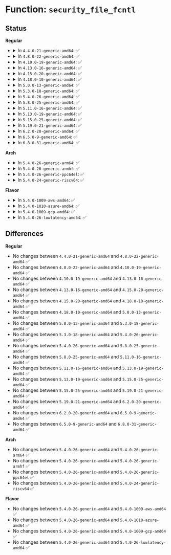 # Function: <code>security_file_fcntl</code>

## Status
<b>Regular</b>
<ul>
<li>
<details>
<summary>In <code>4.4.0-21-generic-amd64</code>: ✅</summary>

```c
int security_file_fcntl(struct file * file, unsigned int cmd, long unsigned int arg)
```

```json
{
  "name": "security_file_fcntl",
  "collision_type": "Unique Global",
  "inline_type": "No",
  "funcs": [
    {
      "addr": 18446744071582244720,
      "name": "security_file_fcntl",
      "external": true,
      "loc": "security/security.c:825",
      "file": "security/security.c",
      "inline": "seen, unknown",
      "caller_inline": [],
      "caller_func": [
        "fs/fcntl.c:SyS_fcntl"
      ]
    }
  ],
  "symbols": [
    {
      "addr": 18446744071582244720,
      "name": "security_file_fcntl",
      "section": ".text",
      "bind": "STB_GLOBAL",
      "size": 91
    }
  ]
}
```
</details>
</li>
<li>
<details>
<summary>In <code>4.8.0-22-generic-amd64</code>: ✅</summary>

```c
int security_file_fcntl(struct file * file, unsigned int cmd, long unsigned int arg)
```

```json
{
  "name": "security_file_fcntl",
  "collision_type": "Unique Global",
  "inline_type": "No",
  "funcs": [
    {
      "addr": 18446744071582463440,
      "name": "security_file_fcntl",
      "external": true,
      "loc": "security/security.c:847",
      "file": "security/security.c",
      "inline": "seen, unknown",
      "caller_inline": [],
      "caller_func": [
        "fs/fcntl.c:SyS_fcntl"
      ]
    }
  ],
  "symbols": [
    {
      "addr": 18446744071582463440,
      "name": "security_file_fcntl",
      "section": ".text",
      "bind": "STB_GLOBAL",
      "size": 91
    }
  ]
}
```
</details>
</li>
<li>
<details>
<summary>In <code>4.10.0-19-generic-amd64</code>: ✅</summary>

```c
int security_file_fcntl(struct file * file, unsigned int cmd, long unsigned int arg)
```

```json
{
  "name": "security_file_fcntl",
  "collision_type": "Unique Global",
  "inline_type": "No",
  "funcs": [
    {
      "addr": 18446744071582555904,
      "name": "security_file_fcntl",
      "external": true,
      "loc": "security/security.c:868",
      "file": "security/security.c",
      "inline": "seen, unknown",
      "caller_inline": [],
      "caller_func": [
        "fs/fcntl.c:SyS_fcntl"
      ]
    }
  ],
  "symbols": [
    {
      "addr": 18446744071582555904,
      "name": "security_file_fcntl",
      "section": ".text",
      "bind": "STB_GLOBAL",
      "size": 91
    }
  ]
}
```
</details>
</li>
<li>
<details>
<summary>In <code>4.13.0-16-generic-amd64</code>: ✅</summary>

```c
int security_file_fcntl(struct file * file, unsigned int cmd, long unsigned int arg)
```

```json
{
  "name": "security_file_fcntl",
  "collision_type": "Unique Global",
  "inline_type": "No",
  "funcs": [
    {
      "addr": 18446744071582642944,
      "name": "security_file_fcntl",
      "external": true,
      "loc": "security/security.c:1480",
      "file": "security/security.c",
      "inline": "seen, unknown",
      "caller_inline": [],
      "caller_func": [
        "fs/fcntl.c:compat_SyS_fcntl",
        "fs/fcntl.c:SyS_fcntl"
      ]
    }
  ],
  "symbols": [
    {
      "addr": 18446744071582642944,
      "name": "security_file_fcntl",
      "section": ".text",
      "bind": "STB_GLOBAL",
      "size": 91
    }
  ]
}
```
</details>
</li>
<li>
<details>
<summary>In <code>4.15.0-20-generic-amd64</code>: ✅</summary>

```c
int security_file_fcntl(struct file * file, unsigned int cmd, long unsigned int arg)
```

```json
{
  "name": "security_file_fcntl",
  "collision_type": "Unique Global",
  "inline_type": "No",
  "funcs": [
    {
      "addr": 18446744071582797392,
      "name": "security_file_fcntl",
      "external": true,
      "loc": "security/security.c:1438",
      "file": "security/security.c",
      "inline": "seen, unknown",
      "caller_inline": [],
      "caller_func": [
        "fs/fcntl.c:compat_SyS_fcntl",
        "fs/fcntl.c:SyS_fcntl"
      ]
    }
  ],
  "symbols": [
    {
      "addr": 18446744071582797392,
      "name": "security_file_fcntl",
      "section": ".text",
      "bind": "STB_GLOBAL",
      "size": 97
    }
  ]
}
```
</details>
</li>
<li>
<details>
<summary>In <code>4.18.0-10-generic-amd64</code>: ✅</summary>

```c
int security_file_fcntl(struct file * file, unsigned int cmd, long unsigned int arg)
```

```json
{
  "name": "security_file_fcntl",
  "collision_type": "Unique Global",
  "inline_type": "No",
  "funcs": [
    {
      "addr": 18446744071582994672,
      "name": "security_file_fcntl",
      "external": true,
      "loc": "security/security.c:964",
      "file": "security/security.c",
      "inline": "seen, unknown",
      "caller_inline": [],
      "caller_func": [
        "fs/fcntl.c:do_compat_fcntl64",
        "fs/fcntl.c:__ia32_sys_fcntl",
        "fs/fcntl.c:__x64_sys_fcntl"
      ]
    }
  ],
  "symbols": [
    {
      "addr": 18446744071582994672,
      "name": "security_file_fcntl",
      "section": ".text",
      "bind": "STB_GLOBAL",
      "size": 78
    }
  ]
}
```
</details>
</li>
<li>
<details>
<summary>In <code>5.0.0-13-generic-amd64</code>: ✅</summary>

```c
int security_file_fcntl(struct file * file, unsigned int cmd, long unsigned int arg)
```

```json
{
  "name": "security_file_fcntl",
  "collision_type": "Unique Global",
  "inline_type": "No",
  "funcs": [
    {
      "addr": 18446744071583106352,
      "name": "security_file_fcntl",
      "external": true,
      "loc": "security/security.c:1500",
      "file": "security/security.c",
      "inline": "seen, unknown",
      "caller_inline": [],
      "caller_func": [
        "fs/fcntl.c:do_compat_fcntl64",
        "fs/fcntl.c:__ia32_sys_fcntl",
        "fs/fcntl.c:__x64_sys_fcntl"
      ]
    }
  ],
  "symbols": [
    {
      "addr": 18446744071583106352,
      "name": "security_file_fcntl",
      "section": ".text",
      "bind": "STB_GLOBAL",
      "size": 78
    }
  ]
}
```
</details>
</li>
<li>
<details>
<summary>In <code>5.3.0-18-generic-amd64</code>: ✅</summary>

```c
int security_file_fcntl(struct file * file, unsigned int cmd, long unsigned int arg)
```

```json
{
  "name": "security_file_fcntl",
  "collision_type": "Unique Global",
  "inline_type": "No",
  "funcs": [
    {
      "addr": 18446744071583292560,
      "name": "security_file_fcntl",
      "external": true,
      "loc": "security/security.c:1519",
      "file": "security/security.c",
      "inline": "seen, unknown",
      "caller_inline": [],
      "caller_func": [
        "fs/fcntl.c:do_compat_fcntl64",
        "fs/fcntl.c:do_compat_fcntl64",
        "fs/fcntl.c:__ia32_sys_fcntl",
        "fs/fcntl.c:__x64_sys_fcntl"
      ]
    }
  ],
  "symbols": [
    {
      "addr": 18446744071583292560,
      "name": "security_file_fcntl",
      "section": ".text",
      "bind": "STB_GLOBAL",
      "size": 89
    }
  ]
}
```
</details>
</li>
<li>
<details>
<summary>In <code>5.4.0-26-generic-amd64</code>: ✅</summary>

```c
int security_file_fcntl(struct file * file, unsigned int cmd, long unsigned int arg)
```

```json
{
  "name": "security_file_fcntl",
  "collision_type": "Unique Global",
  "inline_type": "No",
  "funcs": [
    {
      "addr": 18446744071583397744,
      "name": "security_file_fcntl",
      "external": true,
      "loc": "security/security.c:1558",
      "file": "security/security.c",
      "inline": "seen, unknown",
      "caller_inline": [],
      "caller_func": [
        "fs/fcntl.c:do_compat_fcntl64",
        "fs/fcntl.c:do_compat_fcntl64",
        "fs/fcntl.c:__ia32_sys_fcntl",
        "fs/fcntl.c:__x64_sys_fcntl"
      ]
    }
  ],
  "symbols": [
    {
      "addr": 18446744071583397744,
      "name": "security_file_fcntl",
      "section": ".text",
      "bind": "STB_GLOBAL",
      "size": 78
    }
  ]
}
```
</details>
</li>
<li>
<details>
<summary>In <code>5.8.0-25-generic-amd64</code>: ✅</summary>

```c
int security_file_fcntl(struct file * file, unsigned int cmd, long unsigned int arg)
```

```json
{
  "name": "security_file_fcntl",
  "collision_type": "Unique Global",
  "inline_type": "No",
  "funcs": [
    {
      "addr": 18446744071583737200,
      "name": "security_file_fcntl",
      "external": true,
      "loc": "security/security.c:1734",
      "file": "security/security.c",
      "inline": "seen, unknown",
      "caller_inline": [],
      "caller_func": [
        "fs/fcntl.c:do_compat_fcntl64",
        "fs/fcntl.c:do_compat_fcntl64",
        "fs/fcntl.c:__ia32_sys_fcntl",
        "fs/fcntl.c:__x64_sys_fcntl"
      ]
    }
  ],
  "symbols": [
    {
      "addr": 18446744071583737200,
      "name": "security_file_fcntl",
      "section": ".text",
      "bind": "STB_GLOBAL",
      "size": 78
    }
  ]
}
```
</details>
</li>
<li>
<details>
<summary>In <code>5.11.0-16-generic-amd64</code>: ✅</summary>

```c
int security_file_fcntl(struct file * file, unsigned int cmd, long unsigned int arg)
```

```json
{
  "name": "security_file_fcntl",
  "collision_type": "Unique Global",
  "inline_type": "No",
  "funcs": [
    {
      "addr": 18446744071583857536,
      "name": "security_file_fcntl",
      "external": true,
      "loc": "security/security.c:1736",
      "file": "security/security.c",
      "inline": "seen, unknown",
      "caller_inline": [],
      "caller_func": [
        "fs/fcntl.c:do_compat_fcntl64",
        "fs/fcntl.c:do_compat_fcntl64",
        "fs/fcntl.c:__ia32_sys_fcntl",
        "fs/fcntl.c:__x64_sys_fcntl"
      ]
    }
  ],
  "symbols": [
    {
      "addr": 18446744071583857536,
      "name": "security_file_fcntl",
      "section": ".text",
      "bind": "STB_GLOBAL",
      "size": 78
    }
  ]
}
```
</details>
</li>
<li>
<details>
<summary>In <code>5.13.0-19-generic-amd64</code>: ✅</summary>

```c
int security_file_fcntl(struct file * file, unsigned int cmd, long unsigned int arg)
```

```json
{
  "name": "security_file_fcntl",
  "collision_type": "Unique Global",
  "inline_type": "No",
  "funcs": [
    {
      "addr": 18446744071583883696,
      "name": "security_file_fcntl",
      "external": true,
      "loc": "security/security.c:1786",
      "file": "security/security.c",
      "inline": "seen, unknown",
      "caller_inline": [],
      "caller_func": [
        "fs/fcntl.c:do_compat_fcntl64",
        "fs/fcntl.c:do_compat_fcntl64",
        "fs/fcntl.c:__ia32_sys_fcntl",
        "fs/fcntl.c:__x64_sys_fcntl"
      ]
    }
  ],
  "symbols": [
    {
      "addr": 18446744071583883696,
      "name": "security_file_fcntl",
      "section": ".text",
      "bind": "STB_GLOBAL",
      "size": 78
    }
  ]
}
```
</details>
</li>
<li>
<details>
<summary>In <code>5.15.0-25-generic-amd64</code>: ✅</summary>

```c
int security_file_fcntl(struct file * file, unsigned int cmd, long unsigned int arg)
```

```json
{
  "name": "security_file_fcntl",
  "collision_type": "Unique Global",
  "inline_type": "No",
  "funcs": [
    {
      "addr": 18446744071584247648,
      "name": "security_file_fcntl",
      "external": true,
      "loc": "security/security.c:1794",
      "file": "security/security.c",
      "inline": "seen, unknown",
      "caller_inline": [],
      "caller_func": [
        "fs/fcntl.c:do_compat_fcntl64",
        "fs/fcntl.c:do_compat_fcntl64",
        "fs/fcntl.c:__ia32_sys_fcntl",
        "fs/fcntl.c:__x64_sys_fcntl"
      ]
    }
  ],
  "symbols": [
    {
      "addr": 18446744071584247648,
      "name": "security_file_fcntl",
      "section": ".text",
      "bind": "STB_GLOBAL",
      "size": 78
    }
  ]
}
```
</details>
</li>
<li>
<details>
<summary>In <code>5.19.0-21-generic-amd64</code>: ✅</summary>

```c
int security_file_fcntl(struct file * file, unsigned int cmd, long unsigned int arg)
```

```json
{
  "name": "security_file_fcntl",
  "collision_type": "Unique Global",
  "inline_type": "No",
  "funcs": [
    {
      "addr": 18446744071584856976,
      "name": "security_file_fcntl",
      "external": true,
      "loc": "security/security.c:1799",
      "file": "security/security.c",
      "inline": "seen, unknown",
      "caller_inline": [],
      "caller_func": [
        "fs/fcntl.c:do_compat_fcntl64",
        "fs/fcntl.c:do_compat_fcntl64",
        "fs/fcntl.c:__ia32_sys_fcntl",
        "fs/fcntl.c:__x64_sys_fcntl"
      ]
    }
  ],
  "symbols": [
    {
      "addr": 18446744071584856976,
      "name": "security_file_fcntl",
      "section": ".text",
      "bind": "STB_GLOBAL",
      "size": 109
    }
  ]
}
```
</details>
</li>
<li>
<details>
<summary>In <code>6.2.0-20-generic-amd64</code>: ✅</summary>

```c
int security_file_fcntl(struct file * file, unsigned int cmd, long unsigned int arg)
```

```json
{
  "name": "security_file_fcntl",
  "collision_type": "Unique Global",
  "inline_type": "No",
  "funcs": [
    {
      "addr": 18446744071585560992,
      "name": "security_file_fcntl",
      "external": true,
      "loc": "security/security.c:1841",
      "file": "security/security.c",
      "inline": "seen, unknown",
      "caller_inline": [],
      "caller_func": [
        "fs/fcntl.c:do_compat_fcntl64",
        "fs/fcntl.c:do_compat_fcntl64",
        "fs/fcntl.c:__ia32_sys_fcntl",
        "fs/fcntl.c:__x64_sys_fcntl"
      ]
    }
  ],
  "symbols": [
    {
      "addr": 18446744071585560992,
      "name": "security_file_fcntl",
      "section": ".text",
      "bind": "STB_GLOBAL",
      "size": 109
    }
  ]
}
```
</details>
</li>
<li>
<details>
<summary>In <code>6.5.0-9-generic-amd64</code>: ✅</summary>

```c
int security_file_fcntl(struct file * file, unsigned int cmd, long unsigned int arg)
```

```json
{
  "name": "security_file_fcntl",
  "collision_type": "Unique Global",
  "inline_type": "No",
  "funcs": [
    {
      "addr": 18446744071585791936,
      "name": "security_file_fcntl",
      "external": true,
      "loc": "security/security.c:2891",
      "file": "security/security.c",
      "inline": "seen, unknown",
      "caller_inline": [],
      "caller_func": [
        "fs/fcntl.c:do_compat_fcntl64",
        "fs/fcntl.c:do_compat_fcntl64",
        "fs/fcntl.c:__ia32_sys_fcntl",
        "fs/fcntl.c:__x64_sys_fcntl"
      ]
    }
  ],
  "symbols": [
    {
      "addr": 18446744071585791936,
      "name": "security_file_fcntl",
      "section": ".text",
      "bind": "STB_GLOBAL",
      "size": 109
    }
  ]
}
```
</details>
</li>
<li>
<details>
<summary>In <code>6.8.0-31-generic-amd64</code>: ✅</summary>

```c
int security_file_fcntl(struct file * file, unsigned int cmd, long unsigned int arg)
```

```json
{
  "name": "security_file_fcntl",
  "collision_type": "Unique Global",
  "inline_type": "No",
  "funcs": [
    {
      "addr": 18446744071586039984,
      "name": "security_file_fcntl",
      "external": true,
      "loc": "security/security.c:2969",
      "file": "security/security.c",
      "inline": "seen, unknown",
      "caller_inline": [],
      "caller_func": [
        "fs/fcntl.c:do_compat_fcntl64",
        "fs/fcntl.c:do_compat_fcntl64",
        "fs/fcntl.c:__ia32_sys_fcntl",
        "fs/fcntl.c:__x64_sys_fcntl"
      ]
    }
  ],
  "symbols": [
    {
      "addr": 18446744071586039984,
      "name": "security_file_fcntl",
      "section": ".text",
      "bind": "STB_GLOBAL",
      "size": 109
    }
  ]
}
```
</details>
</li>
</ul>
<b>Arch</b>
<ul>
<li>
<details>
<summary>In <code>5.4.0-26-generic-arm64</code>: ✅</summary>

```c
int security_file_fcntl(struct file * file, unsigned int cmd, long unsigned int arg)
```

```json
{
  "name": "security_file_fcntl",
  "collision_type": "Unique Global",
  "inline_type": "No",
  "funcs": [
    {
      "addr": 18446603336495150000,
      "name": "security_file_fcntl",
      "external": true,
      "loc": "security/security.c:1558",
      "file": "security/security.c",
      "inline": "seen, unknown",
      "caller_inline": [],
      "caller_func": [
        "fs/fcntl.c:do_compat_fcntl64",
        "fs/fcntl.c:do_compat_fcntl64",
        "fs/fcntl.c:__arm64_sys_fcntl"
      ]
    }
  ],
  "symbols": [
    {
      "addr": 18446603336495150000,
      "name": "security_file_fcntl",
      "section": ".text",
      "bind": "STB_GLOBAL",
      "size": 100
    }
  ]
}
```
</details>
</li>
<li>
<details>
<summary>In <code>5.4.0-26-generic-armhf</code>: ✅</summary>

```c
int security_file_fcntl(struct file * file, unsigned int cmd, long unsigned int arg)
```

```json
{
  "name": "security_file_fcntl",
  "collision_type": "Unique Global",
  "inline_type": "No",
  "funcs": [
    {
      "addr": 3228537616,
      "name": "security_file_fcntl",
      "external": true,
      "loc": "security/security.c:1558",
      "file": "security/security.c",
      "inline": "seen, unknown",
      "caller_inline": [],
      "caller_func": [
        "fs/fcntl.c:__se_sys_fcntl64",
        "fs/fcntl.c:__se_sys_fcntl64",
        "fs/fcntl.c:__se_sys_fcntl"
      ]
    }
  ],
  "symbols": [
    {
      "addr": 3228537616,
      "name": "security_file_fcntl",
      "section": ".text",
      "bind": "STB_GLOBAL",
      "size": 100
    }
  ]
}
```
</details>
</li>
<li>
<details>
<summary>In <code>5.4.0-26-generic-ppc64el</code>: ✅</summary>

```c
int security_file_fcntl(struct file * file, unsigned int cmd, long unsigned int arg)
```

```json
{
  "name": "security_file_fcntl",
  "collision_type": "Unique Global",
  "inline_type": "No",
  "funcs": [
    {
      "addr": 13835058055289074368,
      "name": "security_file_fcntl",
      "external": true,
      "loc": "security/security.c:1558",
      "file": "security/security.c",
      "inline": "seen, unknown",
      "caller_inline": [],
      "caller_func": [
        "fs/fcntl.c:do_compat_fcntl64",
        "fs/fcntl.c:do_compat_fcntl64",
        "fs/fcntl.c:__se_sys_fcntl"
      ]
    }
  ],
  "symbols": [
    {
      "addr": 13835058055289074368,
      "name": "security_file_fcntl",
      "section": ".text",
      "bind": "STB_GLOBAL",
      "size": 208
    }
  ]
}
```
</details>
</li>
<li>
<details>
<summary>In <code>5.4.0-24-generic-riscv64</code>: ✅</summary>

```c
int security_file_fcntl(struct file * file, unsigned int cmd, long unsigned int arg)
```

```json
{
  "name": "security_file_fcntl",
  "collision_type": "Unique Global",
  "inline_type": "No",
  "funcs": [
    {
      "addr": 18446743936274397496,
      "name": "security_file_fcntl",
      "external": true,
      "loc": "security/security.c:1558",
      "file": "security/security.c",
      "inline": "seen, unknown",
      "caller_inline": [],
      "caller_func": [
        "fs/fcntl.c:__se_sys_fcntl",
        "fs/fcntl.c:__se_sys_fcntl"
      ]
    }
  ],
  "symbols": [
    {
      "addr": 18446743936274397496,
      "name": "security_file_fcntl",
      "section": ".text",
      "bind": "STB_GLOBAL",
      "size": 76
    }
  ]
}
```
</details>
</li>
</ul>
<b>Flavor</b>
<ul>
<li>
<details>
<summary>In <code>5.4.0-1009-aws-amd64</code>: ✅</summary>

```c
int security_file_fcntl(struct file * file, unsigned int cmd, long unsigned int arg)
```

```json
{
  "name": "security_file_fcntl",
  "collision_type": "Unique Global",
  "inline_type": "No",
  "funcs": [
    {
      "addr": 18446744071583366480,
      "name": "security_file_fcntl",
      "external": true,
      "loc": "security/security.c:1558",
      "file": "security/security.c",
      "inline": "seen, unknown",
      "caller_inline": [],
      "caller_func": [
        "fs/fcntl.c:do_compat_fcntl64",
        "fs/fcntl.c:do_compat_fcntl64",
        "fs/fcntl.c:__ia32_sys_fcntl",
        "fs/fcntl.c:__x64_sys_fcntl"
      ]
    }
  ],
  "symbols": [
    {
      "addr": 18446744071583366480,
      "name": "security_file_fcntl",
      "section": ".text",
      "bind": "STB_GLOBAL",
      "size": 78
    }
  ]
}
```
</details>
</li>
<li>
<details>
<summary>In <code>5.4.0-1010-azure-amd64</code>: ✅</summary>

```c
int security_file_fcntl(struct file * file, unsigned int cmd, long unsigned int arg)
```

```json
{
  "name": "security_file_fcntl",
  "collision_type": "Unique Global",
  "inline_type": "No",
  "funcs": [
    {
      "addr": 18446744071583303584,
      "name": "security_file_fcntl",
      "external": true,
      "loc": "security/security.c:1558",
      "file": "security/security.c",
      "inline": "seen, unknown",
      "caller_inline": [],
      "caller_func": [
        "fs/fcntl.c:do_compat_fcntl64",
        "fs/fcntl.c:do_compat_fcntl64",
        "fs/fcntl.c:__ia32_sys_fcntl",
        "fs/fcntl.c:__x64_sys_fcntl"
      ]
    }
  ],
  "symbols": [
    {
      "addr": 18446744071583303584,
      "name": "security_file_fcntl",
      "section": ".text",
      "bind": "STB_GLOBAL",
      "size": 78
    }
  ]
}
```
</details>
</li>
<li>
<details>
<summary>In <code>5.4.0-1009-gcp-amd64</code>: ✅</summary>

```c
int security_file_fcntl(struct file * file, unsigned int cmd, long unsigned int arg)
```

```json
{
  "name": "security_file_fcntl",
  "collision_type": "Unique Global",
  "inline_type": "No",
  "funcs": [
    {
      "addr": 18446744071583350256,
      "name": "security_file_fcntl",
      "external": true,
      "loc": "security/security.c:1558",
      "file": "security/security.c",
      "inline": "seen, unknown",
      "caller_inline": [],
      "caller_func": [
        "fs/fcntl.c:do_compat_fcntl64",
        "fs/fcntl.c:do_compat_fcntl64",
        "fs/fcntl.c:__ia32_sys_fcntl",
        "fs/fcntl.c:__x64_sys_fcntl"
      ]
    }
  ],
  "symbols": [
    {
      "addr": 18446744071583350256,
      "name": "security_file_fcntl",
      "section": ".text",
      "bind": "STB_GLOBAL",
      "size": 78
    }
  ]
}
```
</details>
</li>
<li>
<details>
<summary>In <code>5.4.0-26-lowlatency-amd64</code>: ✅</summary>

```c
int security_file_fcntl(struct file * file, unsigned int cmd, long unsigned int arg)
```

```json
{
  "name": "security_file_fcntl",
  "collision_type": "Unique Global",
  "inline_type": "No",
  "funcs": [
    {
      "addr": 18446744071583445440,
      "name": "security_file_fcntl",
      "external": true,
      "loc": "security/security.c:1558",
      "file": "security/security.c",
      "inline": "seen, unknown",
      "caller_inline": [],
      "caller_func": [
        "fs/fcntl.c:do_compat_fcntl64",
        "fs/fcntl.c:do_compat_fcntl64",
        "fs/fcntl.c:__ia32_sys_fcntl",
        "fs/fcntl.c:__x64_sys_fcntl"
      ]
    }
  ],
  "symbols": [
    {
      "addr": 18446744071583445440,
      "name": "security_file_fcntl",
      "section": ".text",
      "bind": "STB_GLOBAL",
      "size": 78
    }
  ]
}
```
</details>
</li>
</ul>

## Differences
<b>Regular</b>
<ul>
<li>
No changes between <code>4.4.0-21-generic-amd64</code> and <code>4.8.0-22-generic-amd64</code> ✅
</li>
<li>
No changes between <code>4.8.0-22-generic-amd64</code> and <code>4.10.0-19-generic-amd64</code> ✅
</li>
<li>
No changes between <code>4.10.0-19-generic-amd64</code> and <code>4.13.0-16-generic-amd64</code> ✅
</li>
<li>
No changes between <code>4.13.0-16-generic-amd64</code> and <code>4.15.0-20-generic-amd64</code> ✅
</li>
<li>
No changes between <code>4.15.0-20-generic-amd64</code> and <code>4.18.0-10-generic-amd64</code> ✅
</li>
<li>
No changes between <code>4.18.0-10-generic-amd64</code> and <code>5.0.0-13-generic-amd64</code> ✅
</li>
<li>
No changes between <code>5.0.0-13-generic-amd64</code> and <code>5.3.0-18-generic-amd64</code> ✅
</li>
<li>
No changes between <code>5.3.0-18-generic-amd64</code> and <code>5.4.0-26-generic-amd64</code> ✅
</li>
<li>
No changes between <code>5.4.0-26-generic-amd64</code> and <code>5.8.0-25-generic-amd64</code> ✅
</li>
<li>
No changes between <code>5.8.0-25-generic-amd64</code> and <code>5.11.0-16-generic-amd64</code> ✅
</li>
<li>
No changes between <code>5.11.0-16-generic-amd64</code> and <code>5.13.0-19-generic-amd64</code> ✅
</li>
<li>
No changes between <code>5.13.0-19-generic-amd64</code> and <code>5.15.0-25-generic-amd64</code> ✅
</li>
<li>
No changes between <code>5.15.0-25-generic-amd64</code> and <code>5.19.0-21-generic-amd64</code> ✅
</li>
<li>
No changes between <code>5.19.0-21-generic-amd64</code> and <code>6.2.0-20-generic-amd64</code> ✅
</li>
<li>
No changes between <code>6.2.0-20-generic-amd64</code> and <code>6.5.0-9-generic-amd64</code> ✅
</li>
<li>
No changes between <code>6.5.0-9-generic-amd64</code> and <code>6.8.0-31-generic-amd64</code> ✅
</li>
</ul>
<b>Arch</b>
<ul>
<li>
No changes between <code>5.4.0-26-generic-amd64</code> and <code>5.4.0-26-generic-arm64</code> ✅
</li>
<li>
No changes between <code>5.4.0-26-generic-amd64</code> and <code>5.4.0-26-generic-armhf</code> ✅
</li>
<li>
No changes between <code>5.4.0-26-generic-amd64</code> and <code>5.4.0-26-generic-ppc64el</code> ✅
</li>
<li>
No changes between <code>5.4.0-26-generic-amd64</code> and <code>5.4.0-24-generic-riscv64</code> ✅
</li>
</ul>
<b>Flavor</b>
<ul>
<li>
No changes between <code>5.4.0-26-generic-amd64</code> and <code>5.4.0-1009-aws-amd64</code> ✅
</li>
<li>
No changes between <code>5.4.0-26-generic-amd64</code> and <code>5.4.0-1010-azure-amd64</code> ✅
</li>
<li>
No changes between <code>5.4.0-26-generic-amd64</code> and <code>5.4.0-1009-gcp-amd64</code> ✅
</li>
<li>
No changes between <code>5.4.0-26-generic-amd64</code> and <code>5.4.0-26-lowlatency-amd64</code> ✅
</li>
</ul>
